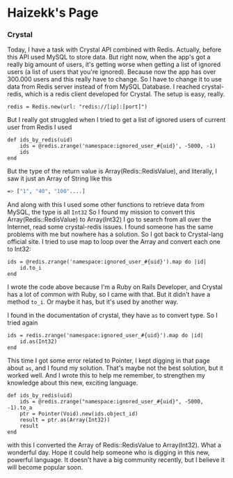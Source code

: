 # Haizekk's Page

### Crystal
Today, I have a task with Crystal API combined with Redis. Actually, before this API used MySQL to store data. But right now, when the app's got a really big amount of users, it's getting worse when getting a list of ignored users (a list of users that you're ignored). Because now the app has over 300.000 users and this really have to change. So I have to change it to use data from Redis server instead of from MySQL Database. I reached crystal-redis, which is a redis client developed for Crystal.
The setup is easy, really.
```crystal
redis = Redis.new(url: "redis://[ip]:[port]")
```
But I really got struggled when I tried to get a list of ignored users of current user from Redis
I used
```crystal
def ids_by_redis(uid)
    ids = @redis.zrange('namespace:ignored_user_#{uid}', -5000, -1)
    ids
end
```
But the type of the return value is Array(Redis::RedisValue), and literally, I saw it just an Array of String like this
```bash
=> ["1", "40", "100"....]
```
And along with this I used some other functions to retrieve data from MySQL, the type is all `Int32`
So I found my mission to convert this Array(Redis::RedisValue) to Array(Int32)
I go to search from all over the Internet, read some crystal-redis issues. I found someone has the same problems with me but nowhere has a solution. So I got back to Crystal-lang official site. I tried to use map to loop over the Array and convert each one to Int32:
```crystal
ids = @redis.zrange('namespace:ignored_user_#{uid}').map do |id|
    id.to_i
end
```
I wrote the code above because I'm a Ruby on Rails Developer, and Crystal has a lot of common with Ruby, so I came with that. But it didn't have a method `to_i`. Or maybe it has, but it's used by another way.

I found in the documentation of crystal, they have `as` to convert type. So I tried again
```crystal
ids = redis.zrange('namespace:ignored_user_#{uid}').map do |id|
    id.as(Int32)
end
```

This time I got some error related to Pointer, I kept digging in that page about `as`, and I found my solution. That's maybe not the best solution, but it worked well. And I wrote this to help me remember, to strengthen my knowledge about this new, exciting language.

```crystal
def ids_by_redis(uid)
    ids = @redis.zrange("namespace:ignored_user_#{uid}", -5000, -1).to_a
    ptr = Pointer(Void).new(ids.object_id)
    result = ptr.as(Array(Int32))
    result
end
```
with this I converted the Array of Redis::RedisValue to Array(Int32). What a wonderful day. Hope it could help someone who is digging in this new, powerful language. It doesn't have a big community recently, but I believe it will become popular soon.

